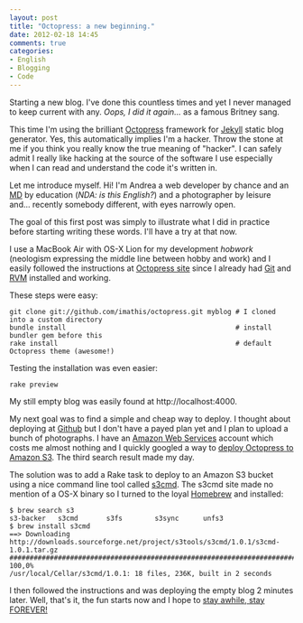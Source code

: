```yaml
---
layout: post
title: "Octopress: a new beginning."
date: 2012-02-18 14:45
comments: true
categories:
- English
- Blogging
- Code
---
```

Starting a new blog. I've done this countless times and yet I never managed to keep current with any.
*Oops, I did it again...* as a famous Britney sang.

This time I'm using the brilliant [Octopress](http://octopress.org "Octopress website") framework for [Jekyll](http://github.com/mojombo/jekyll "Jekyll website") static blog generator. Yes, this automatically implies I'm a hacker. Throw the stone at me if you think you really know the true meaning of "hacker". I can safely admit I really like hacking at the source of the software I use especially when I can read and understand the code it's written in.

Let me introduce myself. Hi! I'm Andrea a web developer by chance and an [MD](http://en.wikipedia.org/wiki/Doctor_of_Medicine "Wikipedia Doctor of Medicine page") by education (*NDA: is this English?*) and a photographer by leisure and... recently somebody different, with eyes narrowly open.
<!-- more -->

The goal of this first post was simply to illustrate what I did in practice before starting writing these words. I'll have a try at that now.

I use a MacBook Air with OS-X Lion for my development *hobwork* (neologism expressing the middle line between hobby and work) and I easily followed the instructions at [Octopress site](http://octopress.org/docs/setup/ "Octopress setup page") since I already had [Git](http://git-scm.com/ "Git webwite") and [RVM](http://rvm.beginrescueend.com/ "RVM website") installed and working.

These steps were easy:
```
git clone git://github.com/imathis/octopress.git myblog # I cloned into a custom directory
bundle install                                          # install bundler gem before this
rake install                                            # default Octopress theme (awesome!)
```

Testing the installation was even easier:
```
rake preview
```

My still empty blog was easily found at http://localhost:4000.

My next goal was to find a simple and cheap way to deploy. I thought about deploying at [Github](https://github.com/ "Github website") but I don't have a payed plan yet and I plan to upload a bunch of photographs. I have an [Amazon Web Services](https://aws.amazon.com/ "Amazon Web Services website") account which costs me almost nothing and I quickly googled a way to [deploy Octopress to Amazon S3](http://www.google.fr/search?ix=sea&sourceid=chrome&ie=UTF-8&q=leisure#pq=leisure&hl=fr&gs_nf=1&cp=13&gs_id=1f&xhr=t&q=octopress+amazon+s3&pf=p&sclient=psy-ab&source=hp&pbx=1&oq=octopress+ama&aq=0L&aqi=g-L2&aql=&gs_sm=&gs_upl=&bav=on.2,or.r_gc.r_pw.r_cp.,cf.osb&fp=6fc8c6804cede81f&ix=sea&biw=945&bih=779 "Google query for 'octopress amazon s3'"). The third search result made my day.

The solution was to add a Rake task to deploy to an Amazon S3 bucket using a nice command line tool called [s3cmd](http://s3tools.org/s3cmd "s3cmd website"). The s3cmd site made no mention of a OS-X binary so I turned to the loyal [Homebrew](http://mxcl.github.com/homebrew/ "Homebrew website") and installed:
```
$ brew search s3
s3-backer   s3cmd       s3fs        s3sync      unfs3
$ brew install s3cmd
==> Downloading http://downloads.sourceforge.net/project/s3tools/s3cmd/1.0.1/s3cmd-1.0.1.tar.gz
######################################################################## 100,0%
/usr/local/Cellar/s3cmd/1.0.1: 18 files, 236K, built in 2 seconds
```

I then followed the instructions and was deploying the empty blog 2 minutes later.
Well, that's it, the fun starts now and I hope to [stay awhile, stay FOREVER!](http://www.google.fr/url?sa=t&rct=j&q=stay%20awhile%20stay%20forever&source=web&cd=4&ved=0CD8QFjAD&url=http%3A%2F%2Fc64-wiki.com%2Findex.php%2FImpossible_Mission&ei=97g_T62sCsqJ0AWwyKSPDw&usg=AFQjCNF0LIdcda82RB69CvnMtXV3zoIFig&sig2=InIDbucTVRvavRJYd7QfTQ "C64-Wiki website - Impossible Mission page")

